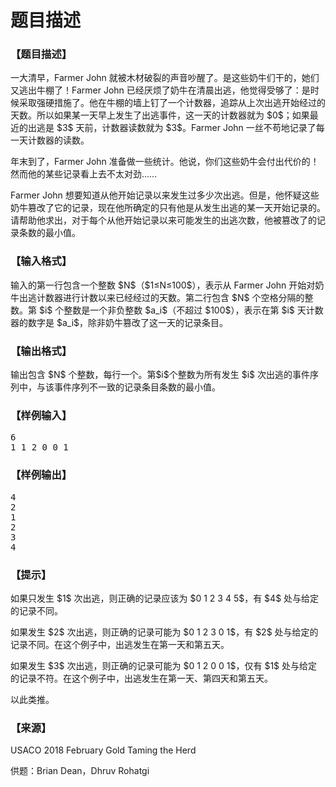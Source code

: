 # 题目描述


<h3>
【题目描述】
</h3>
<p>
一大清早，Farmer John 就被木材破裂的声音吵醒了。是这些奶牛们干的，她们又逃出牛棚了！Farmer John 已经厌烦了奶牛在清晨出逃，他觉得受够了：是时候采取强硬措施了。他在牛棚的墙上钉了一个计数器，追踪从上次出逃开始经过的天数。所以如果某一天早上发生了出逃事件，这一天的计数器就为 $0$；如果最近的出逃是 $3$ 天前，计数器读数就为 $3$。Farmer John 一丝不苟地记录了每一天计数器的读数。
</p>
<p>
年末到了，Farmer John 准备做一些统计。他说，你们这些奶牛会付出代价的！然而他的某些记录看上去不太对劲……
</p>
<p>
Farmer John 想要知道从他开始记录以来发生过多少次出逃。但是，他怀疑这些奶牛篡改了它的记录，现在他所确定的只有他是从发生出逃的某一天开始记录的。请帮助他求出，对于每个从他开始记录以来可能发生的出逃次数，他被篡改了的记录条数的最小值。
</p>
<h3>
【输入格式】
</h3>
<p>
输入的第一行包含一个整数 $N$（$1≤N≤100$），表示从 Farmer John 开始对奶牛出逃计数器进行计数以来已经经过的天数。第二行包含 $N$ 个空格分隔的整数。第 $i$ 个整数是一个非负整数 $a_i$（不超过 $100$），表示在第 $i$ 天计数器的数字是 $a_i$，除非奶牛篡改了这一天的记录条目。
</p>
<h3>
【输出格式】
</h3>
<p>
输出包含 $N$ 个整数，每行一个。第$i$个整数为所有发生 $i$ 次出逃的事件序列中，与该事件序列不一致的记录条目条数的最小值。
</p>
<h3>
【样例输入】
</h3>
<pre>6
1 1 2 0 0 1
</pre>
<h3>
【样例输出】
</h3>
<pre>4
2
1
2
3
4
</pre>
<h3>
【提示】
</h3>
<p>
如果只发生 $1$ 次出逃，则正确的记录应该为 $0 1 2 3 4 5$，有 $4$ 处与给定的记录不同。
</p>
<p>
如果发生 $2$ 次出逃，则正确的记录可能为 $0 1 2 3 0 1$，有 $2$ 处与给定的记录不同。在这个例子中，出逃发生在第一天和第五天。
</p>
<p>
如果发生 $3$ 次出逃，则正确的记录可能为 $0 1 2 0 0 1$，仅有 $1$ 处与给定的记录不符。在这个例子中，出逃发生在第一天、第四天和第五天。
</p>
<p>
以此类推。
</p>
<h3>
【来源】
</h3>
<p>
USACO 2018 February Gold Taming the Herd
</p>
<p>
供题：Brian Dean，Dhruv Rohatgi
</p>
